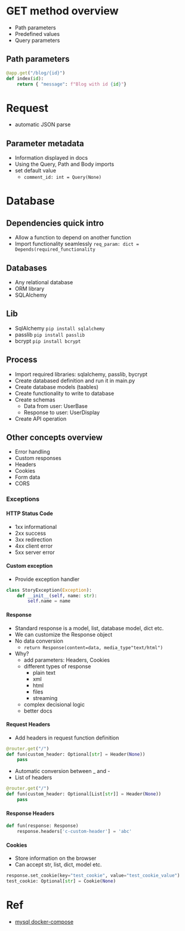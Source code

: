 # GET method overview
* Path parameters
* Predefined values
* Query parameters

## Path parameters
```python
@app.get("/blog/{id}")
def index(id):
    return { "message": f"Blog with id {id}"}
```

# Request
* automatic JSON parse

## Parameter metadata
* Information displayed in docs
* Using the Query, Path and Body imports
* set default value
    * `comment_id: int = Query(None)`

# Database

## Dependencies quick intro
* Allow a function to depend on another function
* Import functionality seamlessly
    `req_param: dict = Depends(required_functionality`

## Databases
* Any relational database
* ORM library
* SQLAlchemy

## Lib
* SqlAlchemy
    `pip install sqlalchemy`
* passlib
    `pip install passlib`
* bcrypt
    `pip install bcrypt`

## Process
* Import required libraries: sqlalchemy, passlib, bycrypt
* Create databased definition and run it in main.py
* Create database models (taables)
* Create functionality to write to database
* Create schemas
    * Data from user: UserBase
    * Response to user: UserDisplay
* Create API operation

## Other concepts overview
* Error handling
* Custom responses
* Headers
* Cookies
* Form data
* CORS

### Exceptions
#### HTTP Status Code
* 1xx informational
* 2xx success
* 3xx redirection
* 4xx client error
* 5xx server error

#### Custom exception
* Provide exception handler
```python
class StoryException(Exception):
    def __init__(self, name: str):
        self.name = name
```
#### Response
* Standard response is a model, list, database model, dict etc.
* We can customize the Response object
* No data conversion
    * `return Response(content=data, media_type"text/html")`
* Why?
    * add parameters: Headers, Cookies
    * different types of response
        * plain text
        * xml
        * html
        * files
        * streaming
    * complex decisional logic
    * better docs

#### Request Headers
* Add headers in request function definition
```python
@router.get("/")
def fun(custom_header: Optional[str] = Header(None))
    pass
```
* Automatic conversion between _ and -
* List of headers
```python
@router.get("/")
def fun(custom_header: Optional[List[str]] = Header(None))
    pass
```

#### Response Headers
```python
def fun(response: Response)
    response.headers['c-custom-header'] = 'abc'
```

#### Cookies
* Store information on the browser
* Can accept str, list, dict, model etc.

```python
response.set_cookie(key="test_cookie", value="test_cookie_value")
test_cookie: Optional[str] = Cookie(None)
```


# Ref
* [mysql docker-compose](https://medium.com/@chrischuck35/how-to-create-a-mysql-instance-with-docker-compose-1598f3cc1bee)